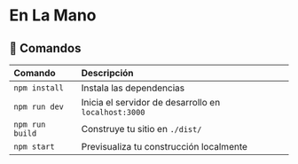 # En La Mano

## 🧞 Comandos

| Comando         | Descripción                                          |
| :-------------- | :--------------------------------------------------- |
| `npm install`   | Instala las dependencias                             |
| `npm run dev`   | Inicia el servidor de desarrollo en `localhost:3000` |
| `npm run build` | Construye tu sitio en `./dist/`                      |
| `npm start`     | Previsualiza tu construcción localmente              |
